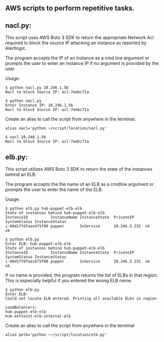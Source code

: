 
AWS scripts to perform repetitive tasks.
--------------------------------------------------------------------------------------

nacl.py:
--------
This script uses AWS Boto 3 SDK to return the appropriate Network Acl
required to block the source IP attacking an instance as reported by Alertlogic. 

The program accepts the IP of an instance as a cmd line argument or prompts the 
user to enter an instance IP if no argument is provided by the user. 

Usage: 
```
$ python nacl.py 10.246.1.56
Nacl to block Source IP: acl-7eebc71a

$ python nacl.py
Enter Instance IP: 10.246.1.56
Nacl to block Source IP: acl-7eebc71a
```

Create an alias to call the script from anywhere in the terminal:
```
alias nacl='python ~/script/location/nacl.py'
```
```
$ nacl 10.246.1.56
Nacl to block Source IP: acl-7eebc71a
```
elb.py:
-------
This script utilizes AWS Boto 3 SDK to return the state of the instances behind an ELB.

The program accepts the the name of an ELB as a cmdline argument or prompts the user to enter
the name of the ELB.

Usage:

```
$ python elb.py hub-puppet-elb-elb
State of instances behind hub-puppet-elb-elb
InstanceID          InstanceName InstanceState  PrivateIP     SystemStatus InstanceStatus
i-00d1ffdfaac6f5f80 puppet       InService      10.246.3.232  ok           ok

$ python elb.py
Enter ELB: hub-puppet-elb-elb
State of instances behind hub-puppet-elb-elb
InstanceID          InstanceName InstanceState  PrivateIP     SystemStatus InstanceStatus
i-00d1ffdfaac6f5f80 puppet       InService      10.246.3.232  ok           ok
```

If no name is provided, the program returns the list of ELBs in that region. This is especially helpful if you entered the wrong ELB name.
```
$ python elb.py
Enter ELB: 
Could not locate ELB entered. Printing all available ELbs in region

LoadBalancers:
hub-puppet-elb-elb
hub-exttoint-elb-internal-elb
```
Create an alias to call the script from anywhere in the terminal
```
alias pelb='python ~~/script/location/elb.py'
```
